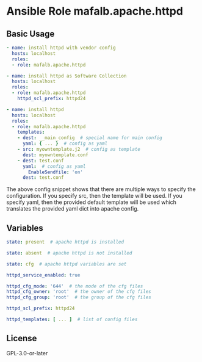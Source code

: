# Ansible Role mafalb.apache.httpd

## Basic Usage

```yaml
- name: install httpd with vendor config
  hosts: localhost
  roles:
  - role: mafalb.apache.httpd
```

```yaml
- name: install httpd as Software Collection
  hosts: localhost
  roles:
  - role: mafalb.apache.httpd
    httpd_scl_prefix: httpd24
```

```yaml
- name: install httpd
  hosts: localhost
  roles:
  - role: mafalb.apache.httpd
    templates:
    - dest: __main_config  # special name for main config
      yaml: { ... }  # config as yaml
    - src: myowntemplate.j2  # config as template
      dest: myowntemplate.conf
    - dest: test.conf
      yaml:  # config as yaml
        EnableSendfile: 'on'
      dest: test.conf
```

The above config snippet shows that there are multiple ways to specify the configuration.
If you specify src, then the template will be used.
If you specify yaml, then the provided default template will be used which translates the provided yaml dict into apache config.

## Variables

```yaml
state: present  # apache httpd is installed
```

```yaml
state: absent  # apache httpd is not installed
```

```yaml
state: cfg  # apache httpd variables are set
```

```yaml
httpd_service_enabled: true
```

```yaml
httpd_cfg_mode: '644'  # the mode of the cfg files
httpd_cfg_owner: 'root'  # the owner of the cfg files
httpd_cfg_group: 'root'  # the group of the cfg files
```

```yaml
httpd_scl_prefix: httpd24
```

```yaml
httpd_templates: [ ... ]  # list of config files
```

## License

GPL-3.0-or-later
